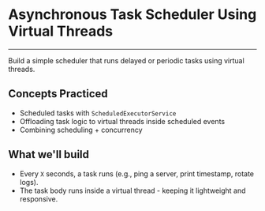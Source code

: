 # Asynchronous Task Scheduler Using Virtual Threads

---

Build a simple scheduler that runs delayed or periodic tasks using virtual threads.

## Concepts Practiced

- Scheduled tasks with `ScheduledExecutorService`
- Offloading task logic to virtual threads inside scheduled events
- Combining scheduling + concurrency

## What we'll build

- Every `X` seconds, a task runs (e.g., ping a server, print timestamp, rotate logs).
- The task body runs inside a virtual thread - keeping it lightweight and responsive.